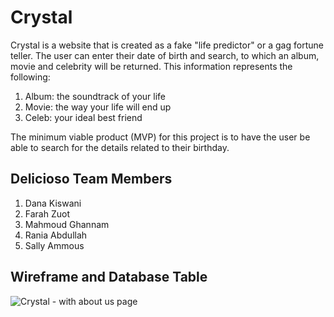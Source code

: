 # Crystal  

Crystal is a website that is created as a fake "life predictor" or a gag fortune teller. The user can enter their date of birth and search, to which an album, movie and celebrity will be returned. This information represents the following:

1. Album: the soundtrack of your life
2. Movie: the way your life will end up
3. Celeb: your ideal best friend

The minimum viable product (MVP) for this project is to have the user be able to search for the details related to their birthday.

## Delicioso Team Members

1. Dana Kiswani
2. Farah Zuot
3. Mahmoud Ghannam
4. Rania Abdullah
5. Sally Ammous

## Wireframe and Database Table

![Crystal - with about us page](https://i.ibb.co/6ZwLJby/crystal-2.png)
